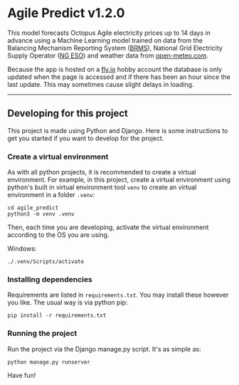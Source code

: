 # Agile Predict v1.2.0

This model forecasts Octopus Agile electricity prices up to 14 days in advance using a Machine Learning model trained
on data from the Balancing Mechanism Reporting System (<a href="https://bmrs.elexon.co.uk/">BRMS</a>), National Grid 
Electricity Supply Operator (<a href="https://www.nationalgrideso.com/data-portal">NG ESO</a>) and weather data from 
<a href="https://open-meteo.com"> open-meteo.com</a>.<p>

Because the app is hosted on a <a href= "http://fly.io">fly.io</a> hobby account the database is only updated when the page
is accessed and if there has been an hour since the last update. This may sometimes cause slight delays in loading. <p>

---

## Developing for this project

This project is made using Python and Django. Here is some instructions to get you started if you want to develop for the project.

### Create a virtual environment

As with all python projects, it is recommended to create a virtual environment. For example, in this project, create a virtual environment using python's built in virtual environment tool `venv` to create an virtual environment in a folder `.venv`:

```
cd agile_predict
python3 -m venv .venv
```

Then, each time you are developing, activate the virtual environment according to the OS you are using.

Windows:

```
./.venv/Scripts/activate
```

### Installing dependencies

Requirements are listed in `requirements.txt`. You may install these however you like. The usual way is via python pip:

```
pip install -r requirements.txt
```

### Running the project

Run the project via the Django manage.py script. It's as simple as:

```
python manage.py runserver
```

Have fun!
